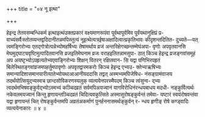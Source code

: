 +++
title = "०४ नू इत्था"

+++

हेइन्द्र तेतवसम्बन्धिकर्म इत्थाइत्थंउक्तप्रकारं वक्ष्यमाणरूपंवा पूर्वथापूर्वमिव पूर्वंयथानुक्षिप्रं प्र- वाच्यंसर्वैःस्तोतव्यन्तद्वदिदानीतन्नमपिस्तुत्यं नूइत्थेत्यत्रईषाअक्षादित्वात्प्रकृतिभावः कीदृशन्तदितित- दुच्यते—यत् त्वमङ्गिरोभ्यः एतद्गोत्रोत्पन्नेभ्योमहर्षिभ्यः तेषामर्थाय व्रजं अन्तरिक्षेगच्छन्तम्मेघंअपा- वृणोः अपवृतवानसि मेघमुद्घाट्यवृष्टिमुत्पादितवानसि व्रजइतिमेघनाम व्रजः वराहइतितन्नामसुपा- ठात् किञ्च हेइन्द्र व्रजङ्गवांसमूहं अप अयष्टृभ्योऽपहृत्यतेभ्यएवाङ्गिरोभ्यः शिक्षन् वितरन् रक्षितवान- सि यद्वा पणिभिरपहृतं बिलेस्थितङ्गवांव्रजमपहर्तुमपावृणोः अपवृतद्वारमकरोः किञ्च हेइन्द्र एभ्यउ- क्तेभ्यऋषिभ्यः समान्यादिशासमानयारीत्यातेभ्योयथाआआनीयददासि तद्वत् अस्मभ्यमपिजेषिध- नंसङ्ग्रामंवाजय तदर्थंयोत्सियुद्भ्यस्वच छान्दसोविकरणस्यलुक् व्यत्ययेनपरस्मैपदम् किञ्च त्वंसुन्व- द्भ्यः त्वदर्थमभिषवङ्कुर्वद्भ्यो‍ऽस्मभ्यं कञ्चिदव्रतं सर्वमपिअयज्वानं यागविरोधिनंरन्धयबाधय मदधी- नङ्कुर्वित्यर्थः नकेवलमयज्वानं किन्तु हृणायन्तञ्चिदव्रतं चिदित्यवकुत्सिते अस्मासुरोषङ्कुर्वन्तं तमेवा- यष्टारं स्वयंरोषवन्तंवा यद्वा हृणायन्तं चित् रोषङ्कुर्वन्तमपि अव्रतंअकर्माणं पुनर्हननासमर्थङ्कुर्वन् र- न्धय हृणीङ् रोषे कण्ड्वादिः व्यत्ययेनाकारः ॥ ४ ॥